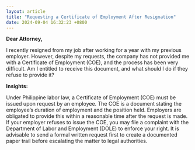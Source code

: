 ```yaml
---
layout: article
title: "Requesting a Certificate of Employment After Resignation"
date: 2024-09-04 16:32:23 +0800
---
```


<p><strong>Dear Attorney,</strong></p><p>I recently resigned from my job after working for a year with my previous employer. However, despite my requests, the company has not provided me with a Certificate of Employment (COE), and the process has been very difficult. Am I entitled to receive this document, and what should I do if they refuse to provide it?</p><p><strong>Insights:</strong></p><p>Under Philippine labor law, a Certificate of Employment (COE) must be issued upon request by an employee. The COE is a document stating the employee’s duration of employment and the position held. Employers are obligated to provide this within a reasonable time after the request is made. If your employer refuses to issue the COE, you may file a complaint with the Department of Labor and Employment (DOLE) to enforce your right. It is advisable to send a formal written request first to create a documented paper trail before escalating the matter to legal authorities.</p>